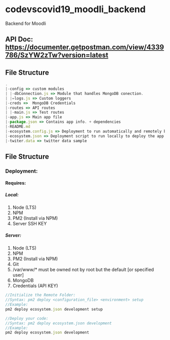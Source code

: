 # codevscovid19_moodli_backend

Backend for Moodli

## API Doc: https://documenter.getpostman.com/view/4339786/SzYW2zTw?version=latest

## File Structure

```javascript
.
|-config => custom modules
| |-dbConnection.js => Module that handles MongoDB conection.
| |=logs.js => Custom loggers
|-creds =>  MongoDB Credentials
|-routes => API routes
| |-main.js => Test routes
|-app.js => Main app file
|-package.json => Contains app info. + dependencies
|-README.md
|-ecosystem.config.js => Deployment to run automatically and remotely by the VM [AWS]
|-ecosystem.json => Deployment script to run locally to deploy the app [AWS]
|-twiter.data => twitter data sample
```

## File Structure

### Deployment:

#### Requires:

##### Local:

1. Node (LTS)
2. NPM
3. PM2 (Install via NPM)
4. Server SSH KEY

##### Server:

1. Node (LTS)
2. NPM
3. PM2 (Install via NPM)
4. Git
5. /var/www/\* must be owned not by root but the default [or specified user]
6. MongoDB
7. Credentials (API KEY)

```javascript
//Initialize the Remote Folder:
//Syntax: pm2 deploy <configuration_file> <environment> setup
//Example:
pm2 deploy ecosystem.json development setup

//Deploy your code:
//Syntax: pm2 deploy ecosystem.json development
//Example:
pm2 deploy ecosystem.json development
```
